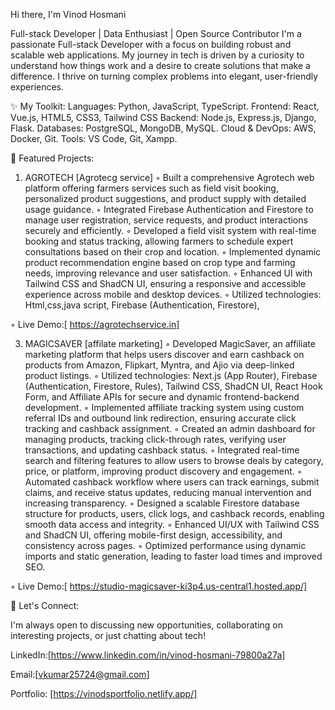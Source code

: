 
Hi there, I'm Vinod Hosmani

Full-stack Developer | Data Enthusiast | Open Source Contributor
I'm a passionate Full-stack Developer with a focus on building robust and scalable web applications. My journey in tech is driven by a curiosity to understand how things work and a desire to create solutions that make a difference. I thrive on turning complex problems into elegant, user-friendly experiences.

✨ My Toolkit:
Languages: Python, JavaScript, TypeScript.
Frontend: React, Vue.js, HTML5, CSS3, Tailwind CSS
Backend: Node.js, Express.js, Django, Flask.
Databases: PostgreSQL, MongoDB, MySQL.
Cloud & DevOps: AWS, Docker, Git.
Tools: VS Code, Git, Xampp.

🎯 Featured Projects:
1) AGROTECH [Agrotecg service]
◦ Built a comprehensive Agrotech web platform offering farmers services such as field visit booking,
  personalized product suggestions, and product supply with detailed usage guidance.
◦ Integrated Firebase Authentication and Firestore to manage user registration, service requests, and
  product interactions securely and efficiently.
◦ Developed a field visit system with real-time booking and status tracking, allowing farmers to schedule expert consultations based on their crop and location.
◦ Implemented dynamic product recommendation engine based on crop type and farming needs, improving relevance and user satisfaction.
◦ Enhanced UI with Tailwind CSS and ShadCN UI, ensuring a responsive and accessible experience
  across mobile and desktop devices.
◦ Utilized technologies: Html,css,java script, Firebase (Authentication, Firestore),

◦ Live Demo:[ https://agrotechservice.in]

3) MAGICSAVER [affilate marketing]
◦ Developed MagicSaver, an affiliate marketing platform that helps users discover and earn cashback
  on products from Amazon, Flipkart, Myntra, and Ajio via deep-linked product listings.
◦ Utilized technologies: Next.js (App Router), Firebase (Authentication, Firestore, Rules), Tailwind CSS,
  ShadCN UI, React Hook Form, and Affiliate APIs for secure and dynamic frontend-backend development.
◦ Implemented affiliate tracking system using custom referral IDs and outbound link redirection, ensuring accurate click tracking and cashback assignment.
◦ Created an admin dashboard for managing products, tracking click-through rates, verifying user
  transactions, and updating cashback status.
◦ Integrated real-time search and filtering features to allow users to browse deals by category, price, or
  platform, improving product discovery and engagement.
◦ Automated cashback workflow where users can track earnings, submit claims, and receive status
  updates, reducing manual intervention and increasing transparency.
◦ Designed a scalable Firestore database structure for products, users, click logs, and cashback records,
  enabling smooth data access and integrity.
◦ Enhanced UI/UX with Tailwind CSS and ShadCN UI, offering mobile-first design, accessibility, and
  consistency across pages.
◦ Optimized performance using dynamic imports and static generation, leading to faster load times
  and improved SEO.

◦ Live Demo:[ https://studio-magicsaver-ki3p4.us-central1.hosted.app/]

💬 Let's Connect:

I'm always open to discussing new opportunities, collaborating on interesting projects, or just chatting about tech!

LinkedIn:[https://www.linkedin.com/in/vinod-hosmani-79800a27a]

Email:[vkumar25724@gmail.com]

Portfolio: [https://vinodsportfolio.netlify.app/]

